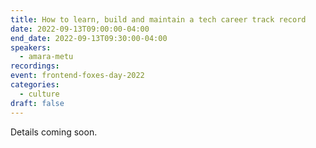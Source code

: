 ```yaml
---
title: How to learn, build and maintain a tech career track record
date: 2022-09-13T09:00:00-04:00
end_date: 2022-09-13T09:30:00-04:00
speakers:
  - amara-metu
recordings:
event: frontend-foxes-day-2022
categories:
  - culture
draft: false
---
```


Details coming soon.
